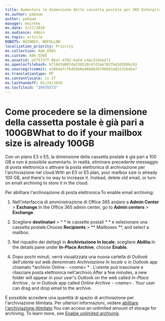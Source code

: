 ```yaml
---
title: Aumentare la dimensione della cassetta postale per SKU Enterprise
ms.author: pebaum
author: pebaum
manager: mnirkhe
ms.date: 3/27/2018
ms.audience: Admin
ms.topic: article
ROBOTS: NOINDEX, NOFOLLOW
localization_priority: Priority
ms.collection: Adm_O365
ms.custom: Adm_O365
ms.assetid: e57572ff-0ba7-4782-ba5d-cdac3142ea71
ms.openlocfilehash: bf1843d007da336520c47d3a6782fb43d280bcb3
ms.sourcegitcommit: e2864efcfb493b6e46b662b746661a61232bdba7
ms.translationtype: MT
ms.contentlocale: it-IT
ms.lasthandoff: 01/24/2019
ms.locfileid: "29475573"
---
```

# <a name="what-to-do-if-your-mailbox-size-is-already-100gb"></a><span data-ttu-id="65a80-102">Come procedere se la dimensione della cassetta postale è già pari a 100GB</span><span class="sxs-lookup"><span data-stu-id="65a80-102">What to do if your mailbox size is already 100GB</span></span>

<span data-ttu-id="65a80-p101">Con un piano E3 o E5, la dimensione della cassetta postale è già pari a 100 GB e non è possibile aumentarlo. In realtà, eliminare precedente messaggio di posta elettronica o attivare la posta elettronica di archiviazione per l'archiviazione nel cloud.</span><span class="sxs-lookup"><span data-stu-id="65a80-p101">With an E3 or E5 plan, your mailbox size is already 100 GB, and there's no way to increase it. Instead, delete old email, or turn on email archiving to store it in the cloud.</span></span> 
  
<span data-ttu-id="65a80-105">Per abilitare l'archiviazione di posta elettronica:</span><span class="sxs-lookup"><span data-stu-id="65a80-105">To enable email archiving:</span></span>
  
1. <span data-ttu-id="65a80-106">Nell'interfaccia di amministrazione di Office 365 andare a **Admin Center** \> **Exchange**.</span><span class="sxs-lookup"><span data-stu-id="65a80-106">In the Office 365 admin center, go to **Admin centers** \> **Exchange**.</span></span> 
    
2. <span data-ttu-id="65a80-107">Scegliere **destinatari** \> \* \* le cassette postali \* \* e selezionare una cassetta postale.</span><span class="sxs-lookup"><span data-stu-id="65a80-107">Choose **Recipients** \> \*\* Mailboxes \*\*, and select a mailbox.</span></span> 
    
3. <span data-ttu-id="65a80-108">Nel riquadro dei dettagli in **Archiviazione In locale**, scegliere **Abilita**.</span><span class="sxs-lookup"><span data-stu-id="65a80-108">In the details pane under **In-Place Archive**, choose **Enable**.</span></span> 
    
4. <span data-ttu-id="65a80-p102">Dopo pochi minuti, verrà visualizzata una nuova cartella di Outlook dell'utente sul web denominato *Archiviazione In locale* o in Outlook app chiamato \*archivio Online - \<nome\> \* . L'utente può trascinare e rilasciare posta elettronica nell'archivio.</span><span class="sxs-lookup"><span data-stu-id="65a80-p102">After a few minutes, a new folder will appear in your user's Outlook on the web called  *In-Place Archive*  , or in Outlook app called  *Online Archive - \<name\>*  . Your user can drag and drop email to the archive.</span></span> 
    
<span data-ttu-id="65a80-p103">È possibile accedere una quantità di spazio di archiviazione per l'archiviazione illimitata. Per ulteriori informazioni, vedere [abilitare l'archiviazione illimitato](https://support.office.com/en-us/article/enable-unlimited-archiving-in-office-365-admin-help-e2a789f2-9962-4960-9fd4-a00aa063559e).</span><span class="sxs-lookup"><span data-stu-id="65a80-p103">You can access an unlimited amount of storage for archiving. To learn more, see [Enable unlimited archiving](https://support.office.com/en-us/article/enable-unlimited-archiving-in-office-365-admin-help-e2a789f2-9962-4960-9fd4-a00aa063559e).</span></span>
  


